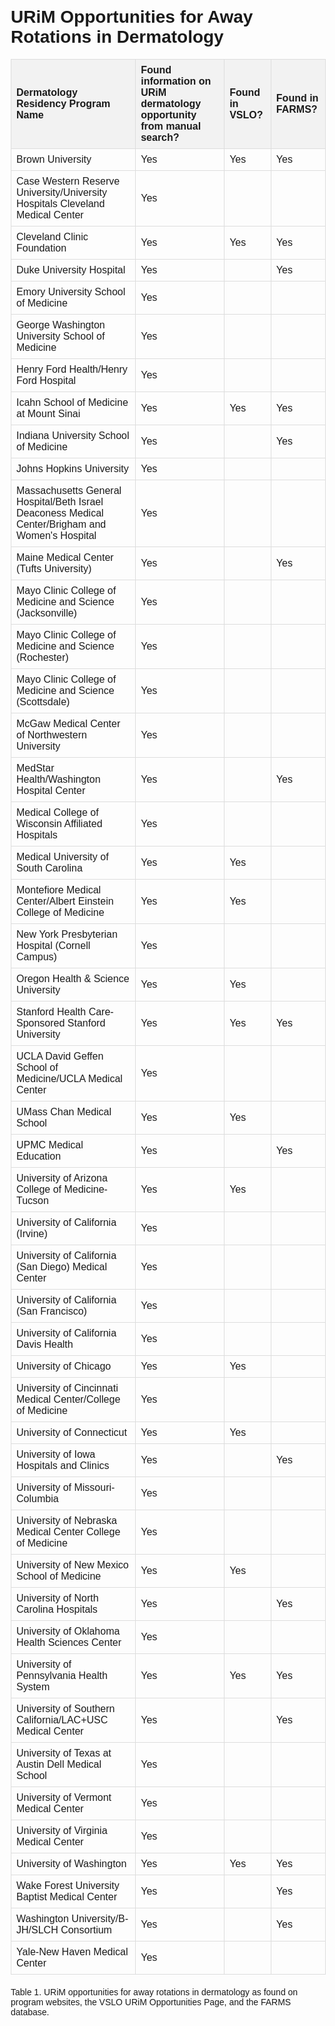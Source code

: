 <!DOCTYPE html>
<html lang="en">
<head>
    <meta charset="UTF-8">
    <meta name="viewport" content="width=device-width, initial-scale=1.0">
    <title>Dermatology URIM Opportunities</title>
    <style>
        body {
            font-family: Arial, sans-serif;
            margin: 20px;
        }
        table {
            width: 100%;
            border-collapse: collapse;
            margin-bottom: 20px;
        }
        th, td {
            border: 1px solid #dddddd;
            text-align: left;
            padding: 8px;
        }
        th {
            background-color: #f2f2f2;
        }
    </style>
</head>
<body>

<h1>URiM Opportunities for Away Rotations in Dermatology</h1>

<table>
    <tr>
        <th>Dermatology Residency Program Name</th>
        <th>Found information on URiM dermatology opportunity from manual search?</th>
        <th>Found in VSLO?</th>
        <th>Found in FARMS?</th>
    </tr>
    <tr>
        <td>Brown University</td>
        <td>Yes</td>
        <td>Yes</td>
        <td>Yes</td>
    </tr>
    <tr>
        <td>Case Western Reserve University/University Hospitals Cleveland Medical Center</td>
        <td>Yes</td>
        <td></td>
        <td></td>
    </tr>
    <tr>
        <td>Cleveland Clinic Foundation</td>
        <td>Yes</td>
        <td>Yes</td>
        <td>Yes</td>
    </tr>
    <tr>
        <td>Duke University Hospital</td>
        <td>Yes</td>
        <td></td>
        <td>Yes</td>
    </tr>
    <tr>
        <td>Emory University School of Medicine</td>
        <td>Yes</td>
        <td></td>
        <td></td>
    </tr>
    <tr>
        <td>George Washington University School of Medicine</td>
        <td>Yes</td>
        <td></td>
        <td></td>
    </tr>
    <tr>
        <td>Henry Ford Health/Henry Ford Hospital</td>
        <td>Yes</td>
        <td></td>
        <td></td>
    </tr>
    <tr>
        <td>Icahn School of Medicine at Mount Sinai</td>
        <td>Yes</td>
        <td>Yes</td>
        <td>Yes</td>
    </tr>
    <tr>
        <td>Indiana University School of Medicine</td>
        <td>Yes</td>
        <td></td>
        <td>Yes</td>
    </tr>
    <tr>
        <td>Johns Hopkins University</td>
        <td>Yes</td>
        <td></td>
        <td></td>
    </tr>
    <tr>
        <td>Massachusetts General Hospital/Beth Israel Deaconess Medical Center/Brigham and Women's Hospital</td>
        <td>Yes</td>
        <td></td>
        <td></td>
    </tr>
    <tr>
        <td>Maine Medical Center (Tufts University)</td>
        <td>Yes</td>
        <td></td>
        <td>Yes</td>
    </tr>
    <tr>
        <td>Mayo Clinic College of Medicine and Science (Jacksonville)</td>
        <td>Yes</td>
        <td></td>
        <td></td>
    </tr>
    <tr>
        <td>Mayo Clinic College of Medicine and Science (Rochester)</td>
        <td>Yes</td>
        <td></td>
        <td></td>
    </tr>
    <tr>
        <td>Mayo Clinic College of Medicine and Science (Scottsdale)</td>
        <td>Yes</td>
        <td></td>
        <td></td>
    </tr>
    <tr>
        <td>McGaw Medical Center of Northwestern University</td>
        <td>Yes</td>
        <td></td>
        <td></td>
    </tr>
    <tr>
        <td>MedStar Health/Washington Hospital Center</td>
        <td>Yes</td>
        <td></td>
        <td>Yes</td>
    </tr>
    <tr>
        <td>Medical College of Wisconsin Affiliated Hospitals</td>
        <td>Yes</td>
        <td></td>
        <td></td>
    </tr>
    <tr>
        <td>Medical University of South Carolina</td>
        <td>Yes</td>
        <td>Yes</td>
        <td></td>
    </tr>
    <tr>
        <td>Montefiore Medical Center/Albert Einstein College of Medicine</td>
        <td>Yes</td>
        <td>Yes</td>
        <td></td>
    </tr>
    <tr>
        <td>New York Presbyterian Hospital (Cornell Campus)</td>
        <td>Yes</td>
        <td></td>
        <td></td>
    </tr>
    <tr>
        <td>Oregon Health & Science University</td>
        <td>Yes</td>
        <td>Yes</td>
        <td></td>
    </tr>
    <tr>
        <td>Stanford Health Care-Sponsored Stanford University</td>
        <td>Yes</td>
        <td>Yes</td>
        <td>Yes</td>
    </tr>
    <tr>
        <td>UCLA David Geffen School of Medicine/UCLA Medical Center</td>
        <td>Yes</td>
        <td></td>
        <td></td>
    </tr>
    <tr>
        <td>UMass Chan Medical School</td>
        <td>Yes</td>
        <td>Yes</td>
        <td></td>
    </tr>
    <tr>
        <td>UPMC Medical Education</td>
        <td>Yes</td>
        <td></td>
        <td>Yes</td>
    </tr>
    <tr>
        <td>University of Arizona College of Medicine-Tucson</td>
        <td>Yes</td>
        <td>Yes</td>
        <td></td>
    </tr>
    <tr>
        <td>University of California (Irvine)</td>
        <td>Yes</td>
        <td></td>
        <td></td>
    </tr>
    <tr>
        <td>University of California (San Diego) Medical Center</td>
        <td>Yes</td>
        <td></td>
        <td></td>
    </tr>
    <tr>
        <td>University of California (San Francisco)</td>
        <td>Yes</td>
        <td></td>
        <td></td>
    </tr>
    <tr>
        <td>University of California Davis Health</td>
        <td>Yes</td>
        <td></td>
        <td></td>
    </tr>
    <tr>
        <td>University of Chicago</td>
        <td>Yes</td>
        <td>Yes</td>
        <td></td>
    </tr>
    <tr>
        <td>University of Cincinnati Medical Center/College of Medicine</td>
        <td>Yes</td>
        <td></td>
        <td></td>
    </tr>
    <tr>
        <td>University of Connecticut</td>
        <td>Yes</td>
        <td>Yes</td>
        <td></td>
    </tr>
    <tr>
        <td>University of Iowa Hospitals and Clinics</td>
        <td>Yes</td>
        <td></td>
        <td>Yes</td>
    </tr>
    <tr>
        <td>University of Missouri-Columbia</td>
        <td>Yes</td>
        <td></td>
        <td></td>
    </tr>
    <tr>
        <td>University of Nebraska Medical Center College of Medicine</td>
        <td>Yes</td>
        <td></td>
        <td></td>
    </tr>
    <tr>
        <td>University of New Mexico School of Medicine</td>
        <td>Yes</td>
        <td>Yes</td>
        <td></td>
    </tr>
    <tr>
        <td>University of North Carolina Hospitals</td>
        <td>Yes</td>
        <td></td>
        <td>Yes</td>
    </tr>
    <tr>
        <td>University of Oklahoma Health Sciences Center</td>
        <td>Yes</td>
        <td></td>
        <td></td>
    </tr>
    <tr>
        <td>University of Pennsylvania Health System</td>
        <td>Yes</td>
        <td>Yes</td>
        <td>Yes</td>
    </tr>
    <tr>
        <td>University of Southern California/LAC+USC Medical Center</td>
        <td>Yes</td>
        <td></td>
        <td>Yes</td>
    </tr>
    <tr>
        <td>University of Texas at Austin Dell Medical School</td>
        <td>Yes</td>
        <td></td>
        <td></td>
    </tr>
    <tr>
        <td>University of Vermont Medical Center</td>
        <td>Yes</td>
        <td></td>
        <td></td>
    </tr>
    <tr>
        <td>University of Virginia Medical Center</td>
        <td>Yes</td>
        <td></td>
        <td></td>
    </tr>
    <tr>
        <td>University of Washington</td>
        <td>Yes</td>
        <td>Yes</td>
        <td>Yes</td>
    </tr>
    <tr>
        <td>Wake Forest University Baptist Medical Center</td>
        <td>Yes</td>
        <td></td>
        <td>Yes</td>
    </tr>
    <tr>
        <td>Washington University/B-JH/SLCH Consortium</td>
        <td>Yes</td>
        <td></td>
        <td>Yes</td>
    </tr>
    <tr>
        <td>Yale-New Haven Medical Center</td>
        <td>Yes</td>
        <td></td>
        <td></td>
    </tr>
</table>

<p>Table 1. URiM opportunities for away rotations in dermatology as found on program websites, the VSLO URiM Opportunities Page, and the FARMS database.</p>

</body>
</html>
